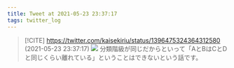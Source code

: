 ```yaml
---
title: Tweet at 2021-05-23 23:37:17
tags: twitter_log
---
```


> [!CITE] https://twitter.com/kaisekiriu/status/1396475324364312580 (2021-05-23 23:37:17)
> ![](https://twitter.com/kaisekiriu/status/1396475324364312580)
> 分類階級が同じだからといって「AとBはCとDと同じくらい離れている」ということはできないという話です。
